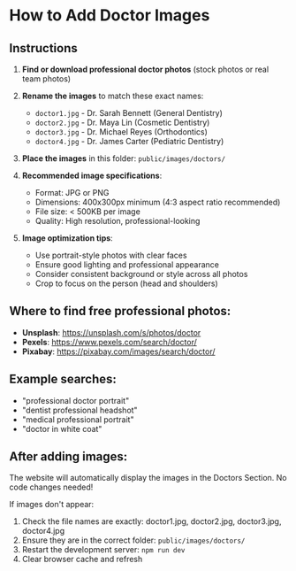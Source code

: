 # How to Add Doctor Images

## Instructions

1. **Find or download professional doctor photos** (stock photos or real team photos)
2. **Rename the images** to match these exact names:
   - `doctor1.jpg` - Dr. Sarah Bennett (General Dentistry)
   - `doctor2.jpg` - Dr. Maya Lin (Cosmetic Dentistry)
   - `doctor3.jpg` - Dr. Michael Reyes (Orthodontics)
   - `doctor4.jpg` - Dr. James Carter (Pediatric Dentistry)

3. **Place the images** in this folder: `public/images/doctors/`

4. **Recommended image specifications**:
   - Format: JPG or PNG
   - Dimensions: 400x300px minimum (4:3 aspect ratio recommended)
   - File size: < 500KB per image
   - Quality: High resolution, professional-looking

5. **Image optimization tips**:
   - Use portrait-style photos with clear faces
   - Ensure good lighting and professional appearance
   - Consider consistent background or style across all photos
   - Crop to focus on the person (head and shoulders)

## Where to find free professional photos:

- **Unsplash**: https://unsplash.com/s/photos/doctor
- **Pexels**: https://www.pexels.com/search/doctor/
- **Pixabay**: https://pixabay.com/images/search/doctor/

## Example searches:
- "professional doctor portrait"
- "dentist professional headshot"
- "medical professional portrait"
- "doctor in white coat"

## After adding images:

The website will automatically display the images in the Doctors Section. No code changes needed!

If images don't appear:
1. Check the file names are exactly: doctor1.jpg, doctor2.jpg, doctor3.jpg, doctor4.jpg
2. Ensure they are in the correct folder: `public/images/doctors/`
3. Restart the development server: `npm run dev`
4. Clear browser cache and refresh
